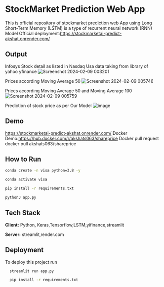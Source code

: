 
# StockMarket Prediction Web App
This is official repository of stockmarket prediction web App
using Long Short-Term Memory (LSTM) is a type of recurrent neural network (RNN) Model
Official deployment:https://stockmarketai-predict-akshat.onrender.com/




## Output
Infosys Stock detail as listed in Nasdaq Usa data taking from library of yahoo yfinance
![Screenshot 2024-02-09 003201](https://github.com/akshats1/StockMarket_AI/assets/6964294/4d86906d-000c-4a08-bf90-5ebfeefd8f18)

Prices according Moving Average 50
![Screenshot 2024-02-09 005746](https://github.com/akshats1/StockMarket_AI/assets/6964294/fb84f9ee-11cf-412e-9c2b-0448293b7901)

Prices according Moving Average 50 and Moving Average 100
![Screenshot 2024-02-09 005759](https://github.com/akshats1/StockMarket_AI/assets/6964294/aa7ddd4d-93ae-4718-a5a4-28faf3f8ce46)


Prediction of stock price as per Our Model
![image](https://github.com/akshats1/StockMarket_AI/assets/6964294/140e7567-8a73-44e3-b28b-e42085a9a1d9)




## Demo

https://stockmarketai-predict-akshat.onrender.com/
Docker Demo:https://hub.docker.com/r/akshats063/shareprice
      Docker pull request
      docker pull akshats063/shareprice
## How to Run
```bash
conda create -n visa python=3.8 -y
```
```bash
conda activate visa
```
```bash
pip install -r requirements.txt
```

```bash
python3 app.py

```

## Tech Stack

**Client:** Python, Keras,Tensorflow,LSTM,yifinance,streamlit

**Server:** streamlit,render.com

## Deployment

To deploy this project run


```bash
  streamlit run app.py
```
```bash
  pip install -r requirements.txt
```




